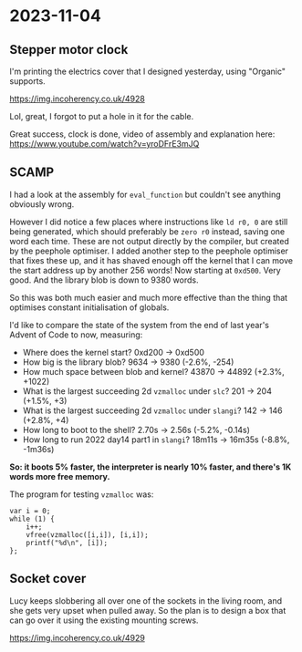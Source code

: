 # 2023-11-04

## Stepper motor clock

I'm printing the electrics cover that I designed yesterday, using "Organic" supports.

https://img.incoherency.co.uk/4928

Lol, great, I forgot to put a hole in it for the cable.

Great success, clock is done, video of assembly and explanation here: https://www.youtube.com/watch?v=yroDFrE3mJQ

## SCAMP

I had a look at the assembly for `eval_function` but couldn't see anything obviously wrong.

However I did notice a few places where instructions like `ld r0, 0` are still being generated,
which should preferably be `zero r0` instead, saving one word each time. These are not output directly
by the compiler, but created by the peephole optimiser. I added another step to the peephole optimiser
that fixes these up, and it has shaved enough off the kernel that I can move the start address up by
another 256 words! Now starting at `0xd500`. Very good. And the library blob is down to 9380 words.

So this was both much easier and much more effective than the thing that optimises constant initialisation
of globals.

I'd like to compare the state of the system from the end of last year's Advent of Code to now, measuring:

 * Where does the kernel start? 0xd200 -> 0xd500
 * How big is the library blob? 9634 -> 9380 (-2.6%, -254)
 * How much space between blob and kernel? 43870 -> 44892 (+2.3%, +1022)
 * What is the largest succeeding 2d `vzmalloc` under `slc`? 201 -> 204 (+1.5%, +3)
 * What is the largest succeeding 2d `vzmalloc` under `slangi`? 142 -> 146 (+2.8%, +4)
 * How long to boot to the shell? 2.70s -> 2.56s (-5.2%, -0.14s)
 * How long to run 2022 day14 part1 in `slangi`? 18m11s -> 16m35s (-8.8%, -1m36s)

**So: it boots 5% faster, the interpreter is nearly 10% faster, and there's 1K words more free memory.**

The program for testing `vzmalloc` was:

    var i = 0;
    while (1) {
        i++;
        vfree(vzmalloc([i,i]), [i,i]);
        printf("%d\n", [i]);
    };

## Socket cover

Lucy keeps slobbering all over one of the sockets in the living room, and she gets very upset when
pulled away.
So the plan is to design a box that can go over it using the existing mounting screws.

https://img.incoherency.co.uk/4929

